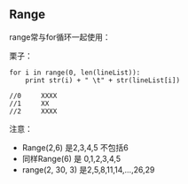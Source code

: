 ## Range  
range常与for循环一起使用：  

栗子：  

    for i in range(0, len(lineList)):
    	print str(i) + " \t" + str(lineList[i])  

	//0 	XXXX
	//1 	XX
	//2 	XXXX  

注意：  
* Range(2,6)  是2,3,4,5 不包括6  
* 同样Range(6) 是 0,1,2,3,4,5
* range(2, 30, 3) 是2,5,8,11,14,...,26,29